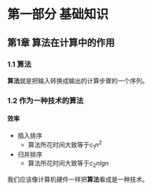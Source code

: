 # 第一部分 基础知识

## 第1章 算法在计算中的作用

### 1.1 算法

**算法**就是把输入转换成输出的计算步骤的一个序列。

### 1.2 作为一种技术的算法
#### 效率

- 插入排序
  - 算法所花时间大致等于$c_1n^2$
- 归并排序
  - 算法所花时间大致等于$c_2nlgn$

我们应该像计算机硬件一样把**算法**看成是一种技术。
